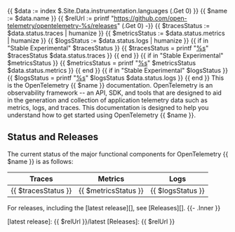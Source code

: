 {{ $data := index $.Site.Data.instrumentation.languages (.Get 0) }}
{{ $name := $data.name }}
{{ $relUrl := printf "https://github.com/open-telemetry/opentelemetry-%s/releases" (.Get 0) -}}
{{ $tracesStatus := $data.status.traces | humanize }}
{{ $metricsStatus := $data.status.metrics | humanize }}
{{ $logsStatus := $data.status.logs | humanize }}
{{ if in "Stable Experimental" $tracesStatus }}
    {{ $tracesStatus = printf "[%s](/docs/specs/otel/versioning-and-stability/#%s)" $tracesStatus $data.status.traces }}
{{ end }}
{{ if in "Stable Experimental" $metricsStatus }}
    {{ $metricsStatus = printf "[%s](/docs/specs/otel/versioning-and-stability/#%s)" $metricsStatus $data.status.metrics }}
{{ end }}
{{ if in "Stable Experimental" $logsStatus }}
    {{ $logsStatus = printf "[%s](/docs/specs/otel/versioning-and-stability/#%s)" $logsStatus $data.status.logs }}
{{ end }}
This is the OpenTelemetry {{ $name }} documentation. OpenTelemetry is an
observability framework -- an API, SDK, and tools that are designed to aid in
the generation and collection of application telemetry data such as metrics,
logs, and traces. This documentation is designed to help you understand how to
get started using OpenTelemetry {{ $name }}.

## Status and Releases

The current status of the major functional components for OpenTelemetry {{ $name }} is
as follows:

| Traces    | Metrics      | Logs         |
| --------  | -------      | -------      |
| {{ $tracesStatus }}    | {{ $metricsStatus }} | {{ $logsStatus }} |

For releases, including the [latest release][], see [Releases][].
{{- .Inner }}

[latest release]: {{ $relUrl }}/latest
[Releases]: {{ $relUrl }}
